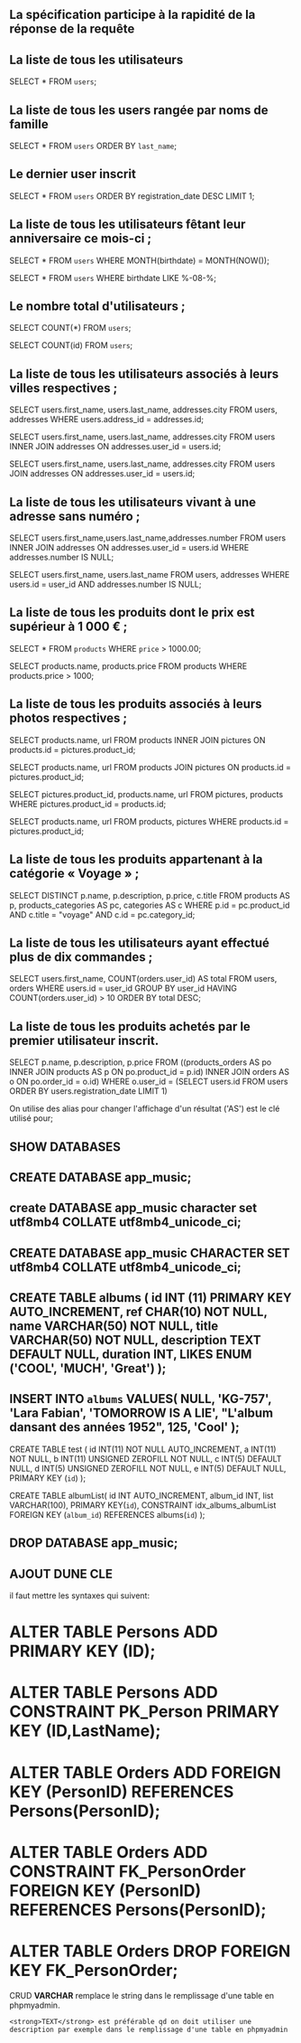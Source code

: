 ## La spécification participe à la rapidité de la réponse de la requête

## La liste de tous les utilisateurs

SELECT * FROM `users`;

## La liste de tous les users rangée par noms de famille

SELECT *
FROM `users` 
ORDER BY `last_name`;

## Le dernier user inscrit

SELECT * 
FROM `users` 
ORDER BY registration_date 
DESC LIMIT 1;

## La liste de tous les utilisateurs fêtant leur anniversaire ce mois-ci ;
<!-- ceci passe quand dans la consigne on spécifie l'année -->
<!-- SELECT * FROM `users` 
WHERE birthdate 
BETWEEN "2023-08-01" AND "2023-08-31"; -->

<!-- la requête ideale pour des consignes du genre -->
SELECT * FROM `users`
WHERE MONTH(birthdate) = MONTH(NOW());

<!-- ceci correspond à notre contexte -->
SELECT * FROM `users` 
WHERE birthdate 
LIKE %-08-%;


<!--Autres options
 SELECT * 
    FROM users 
    WHERE birthdate
    BETWEEN "2023-08-01 00:00:00" 
    AND "2023-08-31 23:59:59" -->


## Le nombre total d'utilisateurs ;

SELECT COUNT(*) 
FROM `users`;
<!-- Les deux formes passent -->
SELECT COUNT(id) 
FROM `users`;

## La liste de tous les utilisateurs associés à leurs villes respectives ;
<!-- Le résultat attendu -->

SELECT users.first_name, users.last_name, addresses.city 
    FROM users, addresses
    WHERE users.address_id = addresses.id;

<!-- JOIN nous permet d'afficher les deux tables ainsi que leur contenus -->

<!-- 1ere méthode possible-->

SELECT users.first_name, users.last_name, addresses.city 
    FROM users
    INNER JOIN addresses 
    ON addresses.user_id = users.id;

<!-- 2e méthodes possible-->

SELECT users.first_name, users.last_name, addresses.city 
    FROM users
   JOIN addresses 
    ON addresses.user_id = users.id;

## La liste de tous les utilisateurs vivant à une adresse sans numéro ;

SELECT users.first_name,users.last_name,addresses.number
FROM users
INNER JOIN addresses ON addresses.user_id = users.id
WHERE addresses.number IS NULL;

<!-- seconde méthode -->

SELECT users.first_name, users.last_name
FROM users, addresses
WHERE users.id = user_id AND addresses.number IS NULL;
    
    
## La liste de tous les produits dont le prix est supérieur à 1 000 € ;

SELECT * FROM `products` WHERE `price` > 1000.00;

<!-- seconde méthode -->

SELECT products.name, products.price
FROM  products
WHERE  products.price > 1000;
## La liste de tous les produits associés à leurs photos respectives ;

SELECT products.name, url
FROM products 
INNER JOIN pictures 
ON products.id = pictures.product_id;

<!-- Autre méthode -->

SELECT products.name, url
FROM products 
JOIN pictures 
ON products.id = pictures.product_id;

<!-- 3e méthode -->
SELECT pictures.product_id, products.name, url 
FROM pictures, products
WHERE pictures.product_id = products.id;

<!-- 3e méthode -->

SELECT products.name, url
FROM products, pictures
WHERE products.id = pictures.product_id;

## La liste de tous les produits appartenant à la catégorie « Voyage » ;
<!-- 1ere méthode -->

SELECT DISTINCT p.name, p.description, p.price, c.title
FROM products AS p, products_categories AS pc, categories AS c
WHERE p.id = pc.product_id
AND c.title = "voyage"
AND c.id = pc.category_id;

## La liste de tous les utilisateurs ayant effectué plus de dix commandes ;


SELECT
    users.first_name,
    COUNT(orders.user_id) AS total
FROM
    users,
    orders
WHERE
    users.id = user_id
GROUP BY
    user_id
HAVING
    COUNT(orders.user_id) > 10
ORDER BY
    total
DESC;

## La liste de tous les produits achetés par le premier utilisateur inscrit.

SELECT p.name, p.description, p.price
    FROM ((products_orders AS po
    INNER JOIN products AS p
    ON po.product_id = p.id)
    INNER JOIN orders AS o 
    ON po.order_id = o.id)
    WHERE o.user_id =
    (SELECT users.id 
    FROM users
    ORDER BY users.registration_date LIMIT 1)


<!-- COUNT, AVERAGE, MAX, MIN -->
On utilise des alias pour changer l'affichage d'un résultat ('AS') est le clé utilisé pour;


<!-- QUELQUES COMMANDES UTILES -->
 ## SHOW DATABASES
 <!-- pour la creation de bd débutant-->
 ## CREATE DATABASE app_music;
<!-- creation de bd pro -->
 ## create DATABASE  app_music character set utf8mb4 COLLATE utf8mb4_unicode_ci;

 <!-- suit de commande de creation -->

 ## CREATE DATABASE app_music CHARACTER SET utf8mb4 COLLATE utf8mb4_unicode_ci;

 ## CREATE TABLE albums ( id INT (11) PRIMARY KEY AUTO_INCREMENT, ref CHAR(10) NOT NULL, name VARCHAR(50) NOT NULL, title VARCHAR(50) NOT NULL, description TEXT DEFAULT NULL, duration INT, LIKES ENUM ('COOL', 'MUCH', 'Great') );

 ## INSERT INTO `albums` VALUES( NULL, 'KG-757', 'Lara Fabian', 'TOMORROW IS A LIE', "L'album dansant des années 1952", 125, 'Cool' );

 <!-- pour la suite une création de table -->

CREATE TABLE test (
    id INT(11) NOT NULL AUTO_INCREMENT,
    a INT(11) NOT NULL,
    b INT(11) UNSIGNED ZEROFILL NOT NULL,
    c INT(5) DEFAULT NULL,
    d INT(5) UNSIGNED ZEROFILL NOT NULL, 
    e INT(5) DEFAULT NULL, 
    PRIMARY KEY (`id`)
);
<!-- Le zerofill met le nombre fichier a faire apparaitre -->

<!-- autre manière pour créer le tableau -->

CREATE TABLE albumList(
    id INT AUTO_INCREMENT,
    album_id INT,
    list VARCHAR(100),
    PRIMARY KEY(`id`),
    CONSTRAINT idx_albums_albumList FOREIGN KEY (`album_id`) REFERENCES albums(`id`)
    );

 <!-- pour la suppression d'une bd -->
 ## DROP DATABASE app_music;

 ## AJOUT DUNE CLE

 <!-- ALTER TABLE albumlist ADD CONSTRAINT fk_albums_albumlist FOREIGN key (album_id) REFERENCES albums(id); -->


 <!-- Primary key -->
il faut mettre les syntaxes qui suivent:

# ALTER TABLE Persons ADD PRIMARY KEY (ID);

# ALTER TABLE Persons ADD CONSTRAINT PK_Person PRIMARY KEY (ID,LastName);

<!-- foreign key -->

# ALTER TABLE Orders ADD FOREIGN KEY (PersonID) REFERENCES Persons(PersonID);


# ALTER TABLE Orders ADD CONSTRAINT FK_PersonOrder FOREIGN KEY (PersonID) REFERENCES Persons(PersonID);

# ALTER TABLE Orders DROP FOREIGN KEY FK_PersonOrder;

CRUD
    <strong>VARCHAR</strong> remplace le string dans le remplissage d'une table en phpmyadmin.

    <strong>TEXT</strong> est préférable qd on doit utiliser une description par exemple dans le remplissage d'une table en phpmyadmin